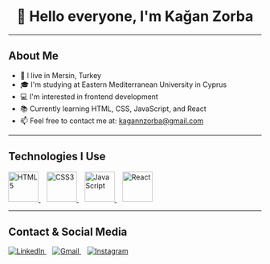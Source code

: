 <h1 align="center">👋 Hello everyone, I'm <strong>Kağan Zorba</strong></h1>

---

## About Me

- 📍 I live in Mersin, Turkey  
- 🎓 I'm studying at Eastern Mediterranean University in Cyprus  
- 💻 I'm interested in frontend development  
- 📚 Currently learning HTML, CSS, JavaScript, and React  
- 📫 Feel free to contact me at: kagannzorba@gmail.com  

---

## Technologies I Use

<p align="left">
  <a href="https://developer.mozilla.org/en-US/docs/Web/HTML" target="_blank">
    <img width="60" height="60" src="https://cdn.jsdelivr.net/gh/devicons/devicon/icons/html5/html5-original.svg" alt="HTML5" />
  </a>
  &nbsp;&nbsp;
  <a href="https://developer.mozilla.org/en-US/docs/Web/CSS" target="_blank">
    <img width="60" height="60" src="https://cdn.jsdelivr.net/gh/devicons/devicon/icons/css3/css3-original.svg" alt="CSS3" />
  </a>
  &nbsp;&nbsp;
  <a href="https://developer.mozilla.org/en-US/docs/Web/JavaScript" target="_blank">
    <img width="60" height="60" src="https://cdn.jsdelivr.net/gh/devicons/devicon/icons/javascript/javascript-original.svg" alt="JavaScript" />
  </a>
  &nbsp;&nbsp;
  <a href="https://reactjs.org/" target="_blank">
    <img width="60" height="60" src="https://cdn.jsdelivr.net/gh/devicons/devicon/icons/react/react-original.svg" alt="React" />
  </a>
</p>

---

## Contact & Social Media

<p align="left">
  <a href="https://www.linkedin.com/in/ka%C4%9Fanzorba-tech/" target="_blank">
    <img src="https://img.shields.io/badge/LinkedIn-0077B5?style=for-the-badge&logo=linkedin&logoColor=white" alt="LinkedIn" />
  </a>
  &nbsp;&nbsp;
  <a href="mailto:kagannzorba@gmail.com" target="_blank">
    <img src="https://img.shields.io/badge/Gmail-D14836?style=for-the-badge&logo=gmail&logoColor=white" alt="Gmail" />
  </a>
  &nbsp;&nbsp;
  <a href="https://www.instagram.com/kagan.zorba/" target="_blank">
    <img src="https://img.shields.io/badge/Instagram-E4405F?style=for-the-badge&logo=instagram&logoColor=white" alt="Instagram" />
  </a>
</p>
